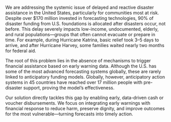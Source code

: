 We are addressing the systemic issue of delayed and reactive disaster assistance in the United States, particularly for communities most at risk. Despite over $170 million invested in forecasting technologies, 90% of disaster funding from U.S. foundations is allocated after disasters occur, not before. This delay severely impacts low-income, undocumented, elderly, and rural populations—groups that often cannot evacuate or prepare in time. For example, during Hurricane Katrina, basic relief took 3–5 days to arrive, and after Hurricane Harvey, some families waited nearly two months for federal aid.

The root of this problem lies in the absence of mechanisms to trigger financial assistance based on early warning data. Although the U.S. has some of the most advanced forecasting systems globally, these are rarely linked to anticipatory funding models. Globally, however, anticipatory action systems in 45 countries have reached over 17 million people with pre-disaster support, proving the model’s effectiveness.

Our solution directly tackles this gap by enabling early, data-driven cash or voucher disbursements. We focus on integrating early warnings with financial response to reduce harm, preserve dignity, and improve outcomes for the most vulnerable—turning forecasts into timely action.
